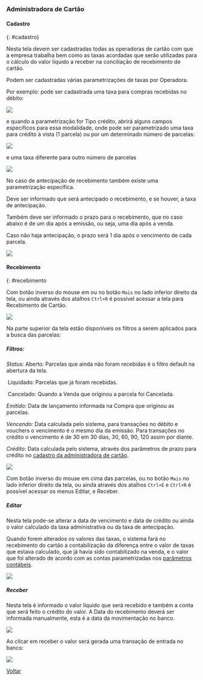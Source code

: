 ### Administradora de Cartão

#### Cadastro

{: #cadastro}

Nesta tela devem ser cadastradas todas as operadoras de cartão com que a empresa trabalha bem como as taxas acordadas que serão utilizadas para o cálculo do valor líquido a receber na conciliação de recebimento de cartão.

Podem ser cadastradas várias parametrizações de taxas por Operadora.

Por exemplo: pode ser cadastrada uma taxa para compras recebidas no débito:

![](images/financeiro_administradora_cartao_debito.jpg)

e quando a parametrização for Tipo crédito, abrirá alguns campos específicos para essa modalidade, onde pode ser parametrizado uma taxa para crédito à vista (1 parcela) ou por um determinado número de parcelas:

![](images/financeiro_administradora_cartao_creditoavista.jpg)

e uma taxa diferente para outro número de parcelas

![](images/financeiro_administradora_cartao_credito.jpg)

No caso de antecipação de recebimento também existe uma parametrização específica. 

Deve ser informado que será antecipado o recebimento, e se houver, a taxa de antecipação. 

Também deve ser informado o prazo para o recebimento, que no caso abaixo é de um dia após a emissão, ou seja, uma dia após a venda.

Caso não haja antecipação, o prazo será 1 dia após o vencimento de cada parcela.

![](images/financeiro_administradora_cartao_credito_antecipa.jpg)



#### Recebimento

{: #recebimento

Com botão inverso do mouse em  ou no botão `Mais` no lado inferior direito da tela, ou ainda através dos atalhos  `Ctrl+R` é possível acessar a tela para Recebimento de Cartão.

![](images/financeiro_administradora_cartao_recebimento.jpg)



Na parte superior da tela estão disponíveis os filtros a serem aplicados para a busca das parcelas:



##### Filtros:

*Status:* Aberto: Parcelas que ainda não foram recebidas é o filtro default na abertura da tela.

​             Liquidado: Parcelas que já foram recebidas.

​              Cancelado: Quando a Venda que originou a parcela foi Cancelada.



*Emitido*: Data de lançamento informada na Compra que originou as parcelas.

*Vencendo:* Data calculada pelo sistema, para transações no débito e vouchers o vencimento  é o mesmo dia da emissão. Para transações no crédito o vencimento é de 30 em 30 dias, 30, 60, 90, 120 assim por diante.

*Crédito:* Data calculada pelo sistema, através dos parâmetros de prazo para crédito no [cadastro da administradora de cartão](financeiro_administradora_cartao.md#cadastro).



![](images/financeiro_administradora_cartao_recebimento1.jpg)



Com botão inverso do mouse em cima das parcelas,  ou no botão `Mais` no lado inferior direito da tela, ou ainda através dos atalhos  `Ctrl+E` e `Ctrl+R` é possível acessar os menus Editar, e Receber.

##### Editar

Nesta tela pode-se alterar a data de vencimento e data de crédito ou ainda o  valor calculado da taxa administrativa ou da taxa de antecipação.

Quando forem alterados os valores das taxas, o sistema fará no recebimento do cartão a contabilização da diferença entre o valor de taxas que estava calculado, que já havia sido contabilizado na venda, e o valor que foi alterado de acordo com as contas parametrizadas nos [parâmetros contábeis](contabilidade_parametro_contabil_contas_receber.md).

![](images/financeiro_administradora_cartao_recebimento_editar.jpg)



##### Receber

Nesta tela é informado o valor líquido que será recebido e também a conta que será feito o crédito do valor. A Data do recebimento deverá ser informada manualmente, esta é a data da movimentação no banco.

![](images/financeiro_administradora_cartao_recebimento2.jpg)



Ao clicar em receber o valor será gerada uma transação de entrada no banco:

![](images/financeiro_administradora_cartao_recebimento_banco.jpg)





[Voltar](financeiro.md#financeirocontasreceber)


